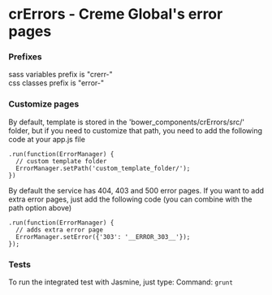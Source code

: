 # crErrors - Creme Global's error pages

### Prefixes
sass variables prefix is "crerr-"  
css classes prefix is "error-"

### Customize pages

By default, template is stored in the 'bower_components/crErrors/src/' folder, but if you need to customize that path, you need to add the following code at your app.js file

```
.run(function(ErrorManager) {
  // custom template folder
  ErrorManager.setPath('custom_template_folder/');
})
```

By default the service has 404, 403 and 500 error pages. If you want to add extra error pages, just add the following code (you can combine with the path option above)

```
.run(function(ErrorManager) {
  // adds extra error page
  ErrorManager.setError({'303': '__ERROR_303__'});
});
```

### Tests

To run the integrated test with Jasmine, just type:
Command: `grunt`
